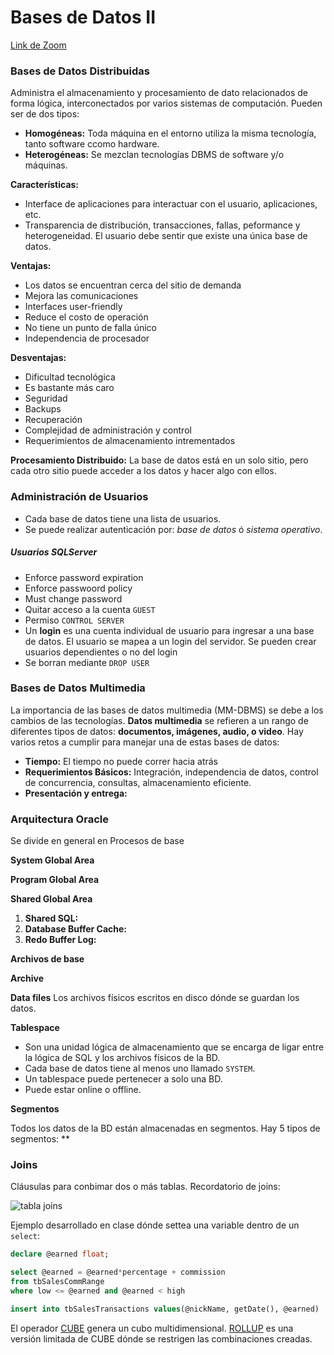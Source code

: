 # Bases de Datos II
[Link de Zoom](https://zoom.us/j/99815087244)

### Bases de Datos Distribuidas

Administra el almacenamiento y procesamiento de dato relacionados de forma lógica, interconectados por varios sistemas de computación. Pueden ser de dos tipos:
* **Homogéneas:** Toda máquina en el entorno utiliza la misma tecnología, tanto software ccomo hardware.
* **Heterogéneas:** Se mezclan tecnologías DBMS de software y/o máquinas.

**Características:**

* Interface de aplicaciones para interactuar con el usuario, aplicaciones, etc.
* Transparencia de distribución, transacciones, fallas, peformance y heterogeneidad. El usuario debe sentir que existe una única base de datos.

**Ventajas:**
* Los datos se encuentran cerca del sitio de demanda
* Mejora las comunicaciones
* Interfaces user-friendly
* Reduce el costo de operación
* No tiene un punto de falla único
* Independencia de procesador

**Desventajas:**
* Dificultad tecnológica
* Es bastante más caro
* Seguridad
* Backups
* Recuperación
* Complejidad de administración y control
* Requerimientos de almacenamiento intrementados

**Procesamiento Distribuido:** La base de datos está en un solo sitio, pero cada otro sitio puede acceder a los datos y hacer algo con ellos.

### Administración de Usuarios

* Cada base de datos tiene una lista de usuarios.
* Se puede realizar autenticación por: *base de datos* ó *sistema operativo*.

##### Usuarios SQLServer
* Enforce password expiration
* Enforce passwoord policy
* Must change password
* Quitar acceso a la cuenta `GUEST`
* Permiso `CONTROL SERVER`
* Un **login** es una cuenta individual de usuario para ingresar a una base de datos. El usuario se mapea a un login del servidor. Se pueden crear usuarios dependientes o no del login
* Se borran mediante `DROP USER`

### Bases de Datos Multimedia

La importancia de las bases de datos multimedia (MM-DBMS) se debe a los cambios de las tecnologías. **Datos multimedia** se refieren a un rango de diferentes tipos de datos: **documentos, imágenes, audio, o video**. Hay varios retos a cumplir para manejar una de estas bases de datos:
  * **Tiempo:** El tiempo no puede correr hacia atrás 
  * **Requerimientos Básicos:** Integración, independencia de datos, control de concurrencia, consultas, almacenamiento eficiente.
  * **Presentación y entrega:** 

### Arquitectura Oracle

Se divide en general en 
Procesos de base

**System Global Area**

**Program Global Area**

**Shared Global Area**

1. **Shared SQL:** 
2. **Database Buffer Cache:**
3. **Redo Buffer Log:**

**Archivos de base**

**Archive**

**Data files** Los archivos físicos escritos en disco dónde se guardan los datos.

**Tablespace** 
    
  * Son una unidad lógica de almacenamiento que se encarga de ligar entre la lógica de SQL y los archivos físicos de la BD.
  * Cada base de datos tiene al menos uno llamado `SYSTEM`. 
  * Un tablespace puede pertenecer a solo una BD.
  * Puede estar online o offline.

**Segmentos**

Todos los datos de la BD están almacenadas en segmentos. Hay 5 tipos de segmentos: **

### Joins

Cláusulas para conbimar dos o más tablas. Recordatorio de joins:

![tabla joins](https://ingenieriadesoftware.es/wp-content/uploads/2018/07/sqljoin.jpeg)

Ejemplo desarrollado en clase dónde settea una variable dentro de un `select`:

```sql
declare @earned float;

select @earned = @earned*percentage + commission
from tbSalesCommRange
where low <= @earned and @earned < high

insert into tbSalesTransactions values(@nickName, getDate(), @earned)
```

El operador [CUBE](https://www.sqlservertutorial.net/sql-server-basics/sql-server-cube/) genera un cubo multidimensional. [ROLLUP](https://www.sqltutorial.org/sql-rollup/) es una versión limitada de CUBE dónde se restrigen las combinaciones creadas.